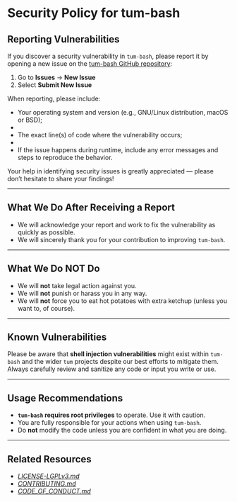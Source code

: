 # Security Policy for tum-bash

## Reporting Vulnerabilities

If you discover a security vulnerability in `tum-bash`, please report it by opening a new issue on the [tum-bash GitHub repository](https://github.com/Archetypum/tum-bash/issues):

1. Go to **Issues** → **New Issue**  
2. Select **Submit New Issue**

When reporting, please include:

- Your operating system and version (e.g., GNU/Linux distribution, macOS or BSD);
- 
- The exact line(s) of code where the vulnerability occurs;
- 
- If the issue happens during runtime, include any error messages and steps to reproduce the behavior.

Your help in identifying security issues is greatly appreciated — please don’t hesitate to share your findings!

---

## What We Do After Receiving a Report

- We will acknowledge your report and work to fix the vulnerability as quickly as possible.  
- We will sincerely thank you for your contribution to improving `tum-bash`.

---

## What We Do NOT Do

- We will **not** take legal action against you.  
- We will **not** punish or harass you in any way.  
- We will **not** force you to eat hot potatoes with extra ketchup (unless you want to, of course).

---

## Known Vulnerabilities

Please be aware that **shell injection vulnerabilities** might exist within `tum-bash` and the wider `tum` projects despite our best efforts to mitigate them. Always carefully review and sanitize any code or input you write or use.

---

## Usage Recommendations

- **`tum-bash` requires root privileges** to operate. Use it with caution.  
- You are fully responsible for your actions when using `tum-bash`.  
- Do **not** modify the code unless you are confident in what you are doing.

---

## Related Resources

- [_LICENSE-LGPLv3.md_](./LICENSE-LGPLv3.md)  
- [_CONTRIBUTING.md_](./CONTRIBUTING.md)  
- [_CODE_OF_CONDUCT.md_](./CODE_OF_CONDUCT.md)
